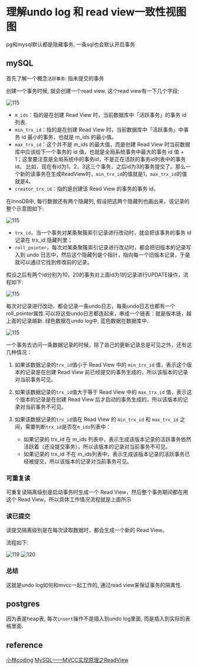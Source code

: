 # 理解undo log 和 read view一致性视图图

pg和mysql默认都是隐藏事务, 一条sql也会默认开启事务

## mySQL

首先了解一个概念`活跃事务`: 指未提交的事务

创建一个事务时候, 就会创建一个read view. 这个read view有一下几个字段:

![115](/Image/database/115.png)

* `m_ids`：指的是在创建 Read View 时，当前数据库中「活跃事务」的事务 id 列表.
* `min_trx_id`：指的是在创建 Read View 时，当前数据库中「活跃事务」中事务 id 最小的事务，也就是 m_ids 的最小值。
* `max_trx_id`：这个并不是 m_ids 的最大值，而是创建 Read View 时当前数据库中应该给下一个事务的 id 值，也就是全局系统事务中最大的事务 id 值 + 1；这里要注意是全局系统中的事务id，不是正在活跃的事务id列表中的事务id。 比如，现在有id为1，2，3这三个事务，之后id为3的事务提交了。那么一个新的读事务在生成ReadView时，`min_trx_id`的值就是1，`max_trx_id`的值就是4。
* `creator_trx_id`：指的是创建该 Read View 的事务的事务 id。

在innoDB中, 每行数据还有两个隐藏列, 假设把这两个隐藏列也画出来，该记录的整个示意图如下:

![115](/Image/database/116.png)

* `trx_id`，当一个事务对某条聚簇索引记录进行改动时，就会把该事务的事务 id 记录在 trx_id 隐藏列里；
* `roll_pointer`，每次对某条聚簇索引记录进行改动时，都会把旧版本的记录写入到 undo 日志中，然后这个隐藏列是个指针，指向每一个旧版本记录，于是就可以通过它找到修改前的记录。

假设之后有两个id分别为10，20的事务对上面id为1的记录进行UPDATE操作，流程如下:

![115](/Image/database/117.png)

每次对记录进行改动，都会记录一条undo日志，每条undo日志也都有一个roll_pointer属性.可以将这些undo日志都连起来，串成一个链表：就是版本链，越上面的记录越新. 绿色数据在undo log中, 蓝色数据在数据库中.

![115](/Image/database/118.png)

一个事务去访问一条数据记录的时候，除了自己的更新记录总是可见之外，还有这几种情况：

1. 如果该数据记录的`trx_id`值小于 Read View 中的 `min_trx_id` 值，表示这个版本的记录是在创建 Read View 前已经提交的事务生成的，所以该版本的记录对当前事务可见。
2. 如果该数据记录的`trx_id`值大于等于 Read View 中的 `max_trx_id` 值，表示这个版本的记录是在创建 Read View 后才启动的事务生成的，所以该版本的记录对当前事务不可见。
3. 如果该数据记录的`trx_id`值在 Read View 的 `min_trx_id` 和 `max_trx_id` 之间，需要判断`trx_id`是否在`m_ids`列表中：

   * 如果记录的 trx_id 在 m_ids 列表中，表示生成该版本记录的活跃事务依然活跃着（还没提交事务），所以该版本的记录对当前事务不可见。
   * 如果记录的 trx_id 不在 m_ids列表中，表示生成该版本记录的活跃事务已经被提交，所以该版本的记录对当前事务可见。

### 可重复读

可重复读隔离级别是启动事务时生成一个 Read View，然后整个事务期间都在用这个 Read View。所以具体工作情况流程就是上面所示

### 读已提交

读提交隔离级别是在每次读取数据时，都会生成一个新的 Read View。

流程如下:

![119](/Image/database/119.png)
![120](/Image/database/120.png)

### 总结

这就是undo log如何和mvcc一起工作的, 通过read view来保证事务的隔禽性.

## postgres

因为表是heap表, 每次`insert`操作不是插入到undo log里面, 而是插入到实际的表格里面.

## reference

[小林coding](https://xiaolincoding.com/mysql/transaction/mvcc.html#read-view-%E5%9C%A8-mvcc-%E9%87%8C%E5%A6%82%E4%BD%95%E5%B7%A5%E4%BD%9C%E7%9A%84)
[MySQL——MVCC实现原理之ReadView](https://juejin.cn/post/7154701807694905351)
